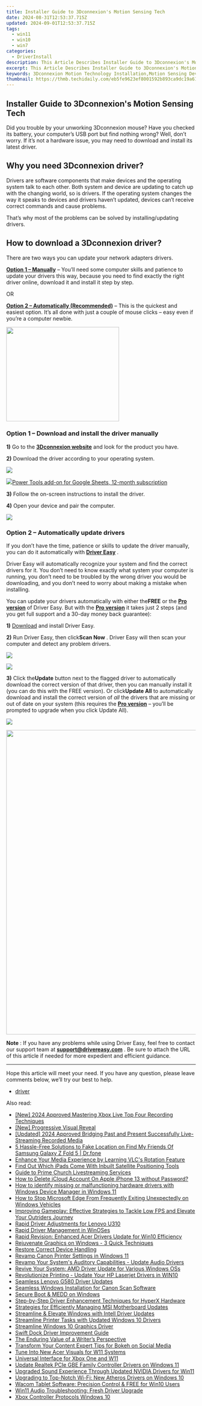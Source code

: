 ```yaml
---
title: Installer Guide to 3Dconnexion's Motion Sensing Tech
date: 2024-08-31T12:53:37.715Z
updated: 2024-09-01T12:53:37.715Z
tags:
  - win11
  - win10
  - win7
categories:
  - DriverInstall
description: This Article Describes Installer Guide to 3Dconnexion's Motion Sensing Tech
excerpt: This Article Describes Installer Guide to 3Dconnexion's Motion Sensing Tech
keywords: 3Dconnexion Motion Technology Installation,Motion Sensing Device Setup Guide,How to Install Motion Control Tech,Installation Tutorial for Sensing Devices,Step-by-Step Install Guide Motion Tech,Motion Tracking System Setup Instructions,3D Motion Sensing Hardware Installation Guide
thumbnail: https://thmb.techidaily.com/eb5fe9623ef8001592b893ca9dc19a617df53079daa5a9aa99a5d5766cabadbb.jpg
---
```


## Installer Guide to 3Dconnexion's Motion Sensing Tech

 Did you trouble by your unworking 3Dconnexion mouse? Have you checked its battery, your computer’s USB port but find nothing wrong? Well, don’t worry. If it’s not a hardware issue, you may need to download and install its latest driver.

## Why you need 3Dconnexion driver?

 Drivers are software components that make devices and the operating system talk to each other. Both system and device are updating to catch up with the changing world, so is drivers. If the operating system changes the way it speaks to devices and drivers haven’t updated, devices can’t receive correct commands and cause problems.

 That’s why most of the problems can be solved by installing/updating drivers.

## How to download a 3Dconnexion driver?

There are two ways you can update your network adapters drivers.

**[Option 1 – Manually](#op1)** – You’ll need some computer skills and patience to update your drivers this way, because you need to find exactly the right driver online, download it and install it step by step.

OR

**[Option 2 – Automatically (Recommended)](#op2)**  – This is the quickest and easiest option. It’s all done with just a couple of mouse clicks – easy even if you’re a computer newbie.

<!-- affiliate ads begin -->
<a href="https://dhgate.sjv.io/c/5597632/1678785/12108" target="_top" id="1678785"><img src="//a.impactradius-go.com/display-ad/12108-1678785" border="0" alt="" width="300" height="250"/></a>
<!-- affiliate ads end -->
### **Option 1 –** **Download and install the driver manually**

**1)** Go to the **[3Dconnexion website](https://www.3dconnexion.com/service/drivers.html)**  and look for the product you have.

**2)** Download the driver according to your operating system.

![](https://images.drivereasy.com/wp-content/uploads/2019/07/3d-1024x427.jpg)

<!-- affiliate ads begin -->
<a href="https://secure.2checkout.com/order/checkout.php?PRODS=4721564&QTY=1&AFFILIATE=108875&CART=1"><img src="https://secure.avangate.com/images/merchant/c14a8df1e1b4d5297e9cb30cb34d5a00/products/copy_power-tools-48.png" border="0">Power Tools add-on for Google Sheets, 12-month subscription</a>
<!-- affiliate ads end -->
**3)** Follow the on-screen instructions to install the driver.

**4)** Open your device and pair the computer.

<!-- affiliate ads begin -->
<a href="https://secure.2checkout.com/order/checkout.php?PRODS=45152835&QTY=1&AFFILIATE=108875&CART=1"><img src="https://download.terabyteunlimited.com/banners/ad_800x450_d.jpg" border="0"></a>
<!-- affiliate ads end -->
### **Option 2 – Automatically update drivers**

 If you don’t have the time, patience or skills to update the driver manually, you can do it automatically with **[Driver Easy](https://tools.techidaily.com/drivereasy/download/)**  .

 Driver Easy will automatically recognize your system and find the correct drivers for it. You don’t need to know exactly what system your computer is running, you don’t need to be troubled by the wrong driver you would be downloading, and you don’t need to worry about making a mistake when installing.

 You can update your drivers automatically with either the**FREE** or the **[Pro version](https://tools.techidaily.com/drivereasy/download/)**  of Driver Easy. But with the **[Pro version](https://tools.techidaily.com/drivereasy/download/)**  it takes just 2 steps (and you get full support and a 30-day money back guarantee):

 **1)[](https://tools.techidaily.com/drivereasy/download/)** [Download](https://tools.techidaily.com/drivereasy/download/) and install Driver Easy.

**2)** Run Driver Easy, then click**Scan Now** . Driver Easy will then scan your computer and detect any problem drivers.

![](https://images.drivereasy.com/wp-content/uploads/2019/03/Snap38.jpg)

<!-- affiliate ads begin -->
<a href="https://store.nero.com/order/checkout.php?PRODS=22889392&QTY=1&AFFILIATE=108875&CART=1"><img src="http://webstatic.nero.com/nero2015-com-wAssets/img/affiliate/media/banner728-90eng.jpg" border="0"></a>
<!-- affiliate ads end -->
**3)** Click the**Update**  button next to the flagged driver to automatically download the correct version of that driver, then you can manually install it (you can do this with the FREE version).
 Or click**Update All** to automatically download and install the correct version of _all_ the drivers that are missing or out of date on your system (this requires the **[Pro version](https://tools.techidaily.com/drivereasy/download/)**  – you’ll be prompted to upgrade when you click Update All).

![](https://images.drivereasy.com/wp-content/uploads/2019/03/Snap32-2.jpg)

<!-- affiliate ads begin -->
<a href="https://atezr.pxf.io/c/5597632/2018605/18496" target="_top" id="2018605"><img src="//a.impactradius-go.com/display-ad/18496-2018605" border="0" alt="" width="798" height="807"/></a><img height="0" width="0" src="https://imp.pxf.io/i/5597632/2018605/18496" style="position:absolute;visibility:hidden;" border="0" />
<!-- affiliate ads end -->
**Note** : If you have any problems while using Driver Easy, feel free to contact our support team at **[support@drivereasy.com](mailto:support@drivereasy.com)**  . Be sure to attach the URL of this article if needed for more expedient and efficient guidance.

---

 Hope this article will meet your need. If you have any question, please leave comments below, we’ll try our best to help.

* [driver](https://tools.techidaily.com/drivereasy/download/)

<ins class="adsbygoogle"
     style="display:block"
     data-ad-format="autorelaxed"
     data-ad-client="ca-pub-7571918770474297"
     data-ad-slot="1223367746"></ins>



<ins class="adsbygoogle"
     style="display:block"
     data-ad-client="ca-pub-7571918770474297"
     data-ad-slot="8358498916"
     data-ad-format="auto"
     data-full-width-responsive="true"></ins>





<span class="atpl-alsoreadstyle">Also read:</span>
<div><ul>
<li><a href="https://on-screen-recording.techidaily.com/new-2024-approved-mastering-xbox-live-top-four-recording-techniques/"><u>[New] 2024 Approved  Mastering Xbox Live  Top Four Recording Techniques</u></a></li>
<li><a href="https://some-guidance.techidaily.com/new-progressive-visual-reveal/"><u>[New] Progressive Visual Reveal</u></a></li>
<li><a href="https://facebook-video-content.techidaily.com/updated-2024-approved-bridging-past-and-present-successfully-live-streaming-recorded-media/"><u>[Updated] 2024 Approved  Bridging Past and Present  Successfully Live-Streaming Recorded Media</u></a></li>
<li><a href="https://location-fake.techidaily.com/5-hassle-free-solutions-to-fake-location-on-find-my-friends-of-samsung-galaxy-z-fold-5-drfone-by-drfone-virtual-android/"><u>5 Hassle-Free Solutions to Fake Location on Find My Friends Of Samsung Galaxy Z Fold 5 | Dr.fone</u></a></li>
<li><a href="https://screen-sharing-recording.techidaily.com/enhance-your-media-experience-by-learning-vlcs-rotation-feature/"><u>Enhance Your Media Experience by Learning VLC's Rotation Feature</u></a></li>
<li><a href="https://techno-recovery.techidaily.com/find-out-which-ipads-come-with-inbuilt-satellite-positioning-tools/"><u>Find Out Which iPads Come With Inbuilt Satellite Positioning Tools</u></a></li>
<li><a href="https://extra-hints.techidaily.com/guide-to-prime-church-livestreaming-services/"><u>Guide to Prime Church Livestreaming Services</u></a></li>
<li><a href="https://apple-account.techidaily.com/how-to-delete-icloud-account-on-apple-iphone-13-without-password-by-drfone-ios/"><u>How to Delete iCloud Account On Apple iPhone 13 without Password?</u></a></li>
<li><a href="https://blog-min.techidaily.com/how-to-identify-missing-or-malfunctioning-hardware-drivers-with-windows-device-manager-in-windows-11-by-drivereasy-guide/"><u>How to identify missing or malfunctioning hardware drivers with Windows Device Manager in Windows 11</u></a></li>
<li><a href="https://driver-install.techidaily.com/how-to-stop-microsoft-edge-from-frequently-exiting-unexpectedly-on-windows-vehicles/"><u>How to Stop Microsoft Edge From Frequently Exiting Unexpectedly on Windows Vehicles</u></a></li>
<li><a href="https://driver-install.techidaily.com/improving-gameplay-effective-strategies-to-tackle-low-fps-and-elevate-your-outriders-journey/"><u>Improving Gameplay: Effective Strategies to Tackle Low FPS and Elevate Your Outriders Journey</u></a></li>
<li><a href="https://driver-install.techidaily.com/rapid-driver-adjustments-for-lenovo-u310/"><u>Rapid Driver Adjustments for Lenovo U310</u></a></li>
<li><a href="https://driver-install.techidaily.com/rapid-driver-management-in-winoses/"><u>Rapid Driver Management in WinOSes</u></a></li>
<li><a href="https://driver-install.techidaily.com/rapid-revision-enhanced-acer-drivers-update-for-win10-efficiency/"><u>Rapid Revision: Enhanced Acer Drivers Update for Win10 Efficiency</u></a></li>
<li><a href="https://driver-install.techidaily.com/rejuvenate-graphics-on-windows-3-quick-techniques/"><u>Rejuvenate Graphics on Windows - 3 Quick Techniques</u></a></li>
<li><a href="https://driver-install.techidaily.com/restore-correct-device-handling/"><u>Restore Correct Device Handling</u></a></li>
<li><a href="https://driver-install.techidaily.com/revamp-canon-printer-settings-in-windows-11/"><u>Revamp Canon Printer Settings in Windows 11</u></a></li>
<li><a href="https://driver-install.techidaily.com/revamp-your-systems-auditory-capabilities-update-audio-drivers/"><u>Revamp Your System's Auditory Capabilities - Update Audio Drivers</u></a></li>
<li><a href="https://driver-install.techidaily.com/revive-your-system-amd-driver-update-for-various-windows-oss/"><u>Revive Your System: AMD Driver Update for Various Windows OSs</u></a></li>
<li><a href="https://driver-install.techidaily.com/revolutionize-printing-update-your-hp-laserjet-drivers-in-win10/"><u>Revolutionize Printing - Update Your HP Laserjet Drivers in WIN10</u></a></li>
<li><a href="https://driver-install.techidaily.com/seamless-lenovo-g580-driver-updates/"><u>Seamless Lenovo G580 Driver Updates</u></a></li>
<li><a href="https://driver-install.techidaily.com/seamless-windows-installation-for-canon-scan-software/"><u>Seamless Windows Installation for Canon Scan Software</u></a></li>
<li><a href="https://driver-install.techidaily.com/secure-boot-and-medd-on-windows/"><u>Secure Boot & MEDD on Windows</u></a></li>
<li><a href="https://driver-install.techidaily.com/step-by-step-driver-enhancement-techniques-for-hyperx-hardware/"><u>Step-by-Step Driver Enhancement Techniques for HyperX Hardware</u></a></li>
<li><a href="https://driver-install.techidaily.com/strategies-for-efficiently-managing-msi-motherboard-updates/"><u>Strategies for Efficiently Managing MSI Motherboard Updates</u></a></li>
<li><a href="https://driver-install.techidaily.com/streamline-and-elevate-windows-with-intell-driver-updates/"><u>Streamline & Elevate Windows with Intell Driver Updates</u></a></li>
<li><a href="https://driver-install.techidaily.com/streamline-printer-tasks-with-updated-windows-10-drivers/"><u>Streamline Printer Tasks with Updated Windows 10 Drivers</u></a></li>
<li><a href="https://driver-install.techidaily.com/streamline-windows-10-graphics-driver/"><u>Streamline Windows 10 Graphics Driver</u></a></li>
<li><a href="https://driver-install.techidaily.com/swift-dock-driver-improvement-guide/"><u>Swift Dock Driver Improvement Guide</u></a></li>
<li><a href="https://tech-hub.techidaily.com/the-enduring-value-of-a-writers-perspective/"><u>The Enduring Value of a Writer’s Perspective</u></a></li>
<li><a href="https://instagram-video-recordings.techidaily.com/transform-your-content-expert-tips-for-bokeh-on-social-media/"><u>Transform Your Content  Expert Tips for Bokeh on Social Media</u></a></li>
<li><a href="https://driver-install.techidaily.com/tune-into-new-acer-visuals-for-w11-systems/"><u>Tune Into New Acer Visuals for W11 Systems</u></a></li>
<li><a href="https://driver-install.techidaily.com/universal-interface-for-xbox-one-and-w11/"><u>Universal Interface for Xbox One and W11</u></a></li>
<li><a href="https://driver-install.techidaily.com/update-realtek-pcie-gbe-family-controller-drivers-on-windows-11/"><u>Update Realtek PCIe GBE Family Controller Drivers on Windows 11</u></a></li>
<li><a href="https://driver-install.techidaily.com/upgraded-sound-experience-through-updated-nvidia-drivers-for-win11/"><u>Upgraded Sound Experience Through Updated NVIDIA Drivers for Win11</u></a></li>
<li><a href="https://driver-install.techidaily.com/upgrading-to-top-notch-wi-fi-new-atheros-drivers-on-windows-10/"><u>Upgrading to Top-Notch Wi-Fi: New Atheros Drivers on Windows 10</u></a></li>
<li><a href="https://driver-install.techidaily.com/wacom-tablet-software-precision-control-and-free-for-win10-users/"><u>Wacom Tablet Software: Precision Control & FREE for Win10 Users</u></a></li>
<li><a href="https://driver-install.techidaily.com/win11-audio-troubleshooting-fresh-driver-upgrade/"><u>Win11 Audio Troubleshooting: Fresh Driver Upgrade</u></a></li>
<li><a href="https://driver-install.techidaily.com/xbox-controller-protocols-windows-10/"><u>Xbox Controller Protocols Windows 10</u></a></li>
</ul></div>
